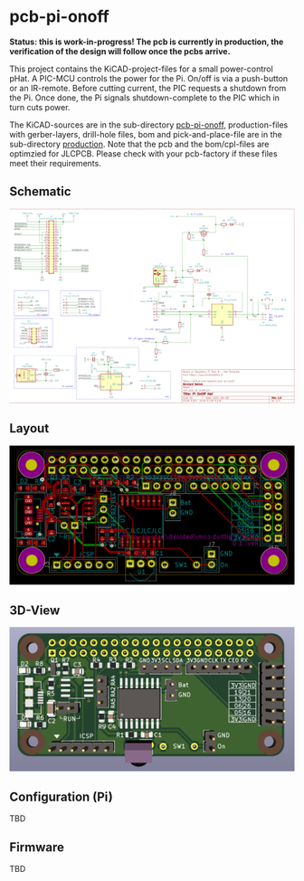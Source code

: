 pcb-pi-onoff
============

**Status: this is work-in-progress! The pcb is currently in production, the
verification of the design will follow once the pcbs arrive.**

This project contains the KiCAD-project-files for a small
power-control pHat. A PIC-MCU controls the power for the Pi. On/off is
via a push-button or an IR-remote. Before cutting current, the PIC
requests a shutdown from the Pi. Once done, the Pi signals
shutdown-complete to the PIC which in turn cuts power.

The KiCAD-sources are in the sub-directory [pcb-pi-onoff](pcb-pi-onoff), production-files with
gerber-layers, drill-hole files, bom and pick-and-place-file are in
the sub-directory [production](production). Note that the pcb and the
bom/cpl-files are optimzied for JLCPCB. Please check with your
pcb-factory if these files meet their requirements.


Schematic
---------

![](pcb-pi-onoff-schematic.png)


Layout
------

![](pcb-pi-onoff-layout.png)


3D-View
-------

![](pcb-pi-onoff-3D.png)


Configuration (Pi)
------------------

TBD


Firmware
--------

TBD
